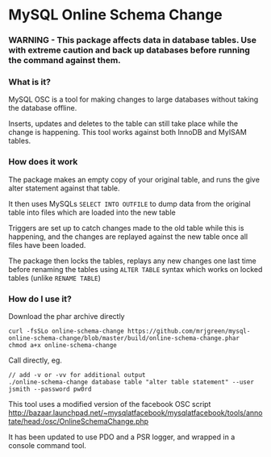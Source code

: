MySQL Online Schema Change
=======

### WARNING - This package affects data in database tables. Use with extreme caution and back up databases before running the command against them.

### What is it?
MySQL OSC is a tool for making changes to large databases without taking the database offline.

Inserts, updates and deletes to the table can still take place while the change is happening. This tool works against both InnoDB and MyISAM tables.


### How does it work
The package makes an empty copy of your original table, and runs the give alter statement against that table.

It then uses MySQLs `SELECT INTO OUTFILE` to dump data from the original table into files which are loaded into the new table

Triggers are set up to catch changes made to the old table while this is happening, and the changes are replayed against the new table
once all files have been loaded.

The package then locks the tables, replays any new changes one last time before renaming the tables using `ALTER TABLE` syntax which works on locked tables (unlike `RENAME TABLE`)

### How do I use it?

Download the phar archive directly

    curl -fsSLo online-schema-change https://github.com/mrjgreen/mysql-online-schema-change/blob/master/build/online-schema-change.phar
    chmod a+x online-schema-change


Call directly, eg.

    // add -v or -vv for additional output
    ./online-schema-change database table "alter table statement" --user jsmith --password pw0rd


This tool uses a modified version of the facebook OSC script http://bazaar.launchpad.net/~mysqlatfacebook/mysqlatfacebook/tools/annotate/head:/osc/OnlineSchemaChange.php

It has been updated to use PDO and a PSR logger, and wrapped in a console command tool.
